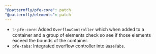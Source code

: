 ```yaml
---
"@patternfly/pfe-core": patch
"@patternfly/elements": patch
---
```


- ✨ `pfe-core`: Added `OverflowController` which when added to a container and a group of elements check so see if those elements exceed the bounds of the container. 
- `pfe-tabs`: Integrated overflow controller into `BaseTabs`.
